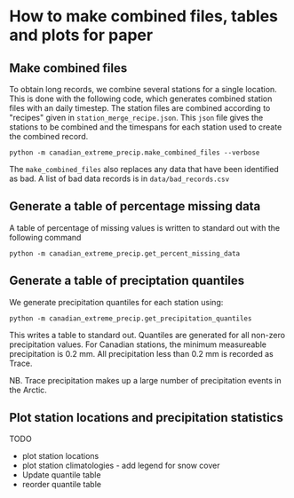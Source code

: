 # How to make combined files, tables and plots for paper

## Make combined files

To obtain long records, we combine several stations for a single
location.  This is done with the following code, which generates
combined station files with an daily timestep.  The station files are
combined according to "recipes" given in `station_merge_recipe.json`.
This `json` file gives the stations to be combined and the timespans
for each station used to create the combined record.

```
python -m canadian_extreme_precip.make_combined_files --verbose
```

The `make_combined_files` also replaces any data that have been
identified as bad.  A list of bad data records is in
`data/bad_records.csv`


## Generate a table of percentage missing data

A table of percentage of missing values is written to standard out
with the following command

```
python -m canadian_extreme_precip.get_percent_missing_data
```


## Generate a table of preciptation quantiles

We generate precipitation quantiles for each station using:

```
python -m canadian_extreme_precip.get_precipitation_quantiles
```

This writes a table to standard out.  Quantiles are generated for all
non-zero precipitation values.  For Canadian stations, the minimum
measureable precipitation is 0.2 mm.  All precipitation less than 0.2
mm is recorded as Trace.

NB. Trace precipitation makes up a large number of precipitation
events in the Arctic.


## Plot station locations and precipitation statistics

TODO
- plot station locations
- plot station climatologies - add legend for snow cover
- Update quantile table
- reorder quantile table
